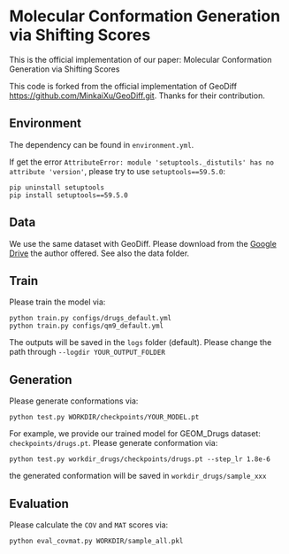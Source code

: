 # Molecular Conformation Generation via Shifting Scores

This is the official implementation of our paper: Molecular Conformation Generation via Shifting Scores

This code is forked from the official implementation of GeoDiff https://github.com/MinkaiXu/GeoDiff.git. Thanks for their contribution.

## Environment
The dependency can be found in `environment.yml`.

If get the error `AttributeError: module 'setuptools._distutils' has no attribute 'version'`, please try to use `setuptools==59.5.0`:
```
pip uninstall setuptools
pip install setuptools==59.5.0
```

## Data
We use the same dataset with GeoDiff. Please download from the [Google Drive](https://drive.google.com/drive/folders/1b0kNBtck9VNrLRZxg6mckyVUpJA5rBHh?usp=sharing) the author offered. See also the data folder. 

## Train
Please train the model via:
```
python train.py configs/drugs_default.yml
python train.py configs/qm9_default.yml
```

The outputs will be saved in the `logs` folder (default). Please change the path through `--logdir YOUR_OUTPUT_FOLDER`

## Generation
Please generate conformations via:
```
python test.py WORKDIR/checkpoints/YOUR_MODEL.pt
```

For example, we provide our trained model for GEOM_Drugs dataset: `checkpoints/drugs.pt`. Please generate conformation via:
```
python test.py workdir_drugs/checkpoints/drugs.pt --step_lr 1.8e-6
```
the generated conformation will be saved in `workdir_drugs/sample_xxx` 

## Evaluation
Please calculate the `COV` and `MAT` scores via:
```
python eval_covmat.py WORKDIR/sample_all.pkl
```